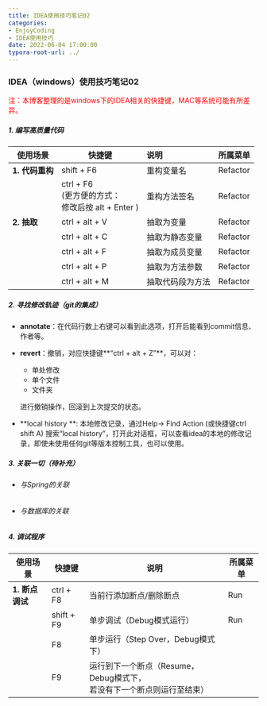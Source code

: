 ```yaml
---
title: IDEA使用技巧笔记02
categories: 
- EnjoyCoding
- IDEA使用技巧
date: 2022-06-04 17:00:00
typora-root-url: ../
---
```


### IDEA（windows）使用技巧笔记02

<font color="red">注：本博客整理的是windows下的IDEA相关的快捷键，MAC等系统可能有所差异。</font>

##### 1. 编写高质量代码

| 使用场景        | 快捷键                                                      | 说明             | 所属菜单 |
| --------------- | ----------------------------------------------------------- | :--------------- | -------- |
| **1. 代码重构** | shift + F6                                                  | 重构变量名       | Refactor |
|                 | ctrl  + F6<br />(更方便的方式：<br />修改后按 alt + Enter ) | 重构方法签名     | Refactor |
| **2. 抽取**     | ctrl + alt + V                                              | 抽取为变量       | Refactor |
|                 | ctrl + alt + C                                              | 抽取为静态变量   | Refactor |
|                 | ctrl + alt + F                                              | 抽取为成员变量   | Refactor |
|                 | ctrl + alt + P                                              | 抽取为方法参数   | Refactor |
|                 | ctrl + alt + M                                              | 抽取代码段为方法 | Refactor |

##### 2. 寻找修改轨迹（git的集成）

+ **annotate**：在代码行数上右键可以看到此选项，打开后能看到commit信息、作者等。

+ **revert**：撤销，对应快捷键**“ctrl + alt + Z”**，可以对：

  + 单处修改
  + 单个文件
  + 文件夹

  进行撤销操作，回滚到上次提交的状态。

+ **local history **: 本地修改记录，通过Help-> Find Action (或快捷键ctrl shift A) 搜索“local history”，打开此对话框，可以查看idea的本地的修改记录，即使未使用任何git等版本控制工具，也可以使用。

##### 3. 关联一切（待补充）

- ###### 与Spring的关联

- ###### 与数据库的关联

##### 4. 调试程序

| 使用场景        | 快捷键  | 说明             | 所属菜单 |
| --------------- | --------------- | ----------- | -------- |
| **1. 断点调试** | ctrl + F8| 当前行添加断点/删除断点 | Run |
|                | shift + F9 | 单步调试（Debug模式运行） | Run |
| | F8 | 单步运行（Step Over，Debug模式下） |  |
| | F9 | 运行到下一个断点（Resume，Debug模式下，<br />若没有下一个断点则运行至结束） |  |

